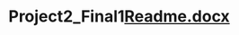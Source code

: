 # Project2_Final1[Readme.docx](https://github.com/YakesTheSnake/Project2_Final1/files/9524129/Readme.docx)
